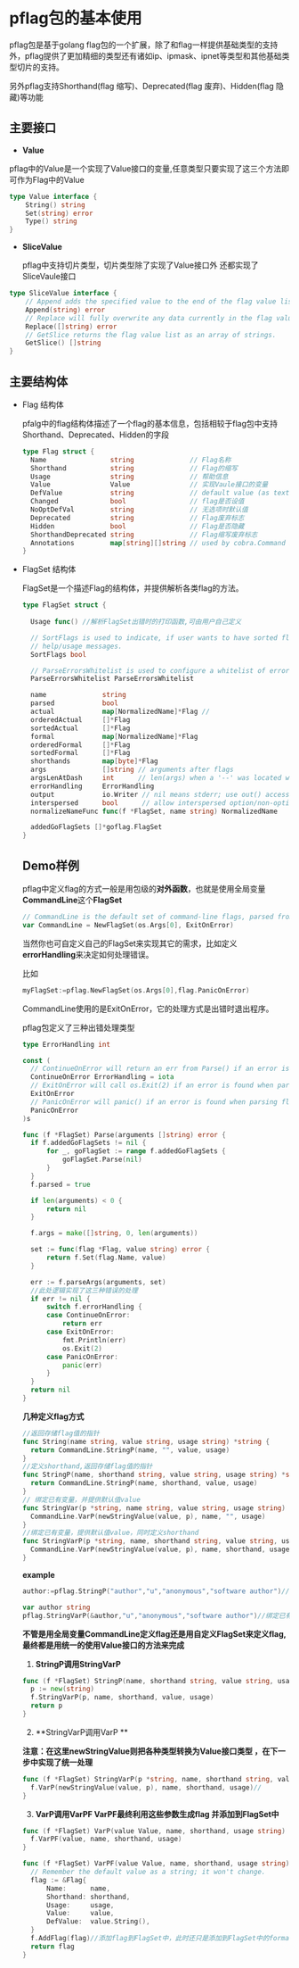 # pflag包的基本使用

pflag包是基于golang flag包的一个扩展，除了和flag一样提供基础类型的支持外，pflag提供了更加精细的类型还有诸如ip、ipmask、ipnet等类型和其他基础类型切片的支持。

另外pflag支持Shorthand(flag 缩写)、Deprecated(flag 废弃)、Hidden(flag 隐藏)等功能

## 主要接口

- **Value**

pflag中的Value是一个实现了Value接口的变量,任意类型只要实现了这三个方法即可作为Flag中的Value

```go
type Value interface {
	String() string
	Set(string) error
	Type() string
}
```

- **SliceValue**

  pflag中支持切片类型，切片类型除了实现了Value接口外 还都实现了SliceVaule接口

```go
type SliceValue interface {
	// Append adds the specified value to the end of the flag value list.
	Append(string) error
	// Replace will fully overwrite any data currently in the flag value list.
	Replace([]string) error
	// GetSlice returns the flag value list as an array of strings.
	GetSlice() []string
}
```



## 主要结构体

- Flag 结构体

  pfalg中的flag结构体描述了一个flag的基本信息，包括相较于flag包中支持Shorthand、Deprecated、Hidden的字段

  ```go
  type Flag struct {
    Name                string              // Flag名称
    Shorthand           string              // Flag的缩写
  	Usage               string              // 帮助信息
  	Value               Value               // 实现Vaule接口的变量
  	DefValue            string              // default value (as text); for usage message
  	Changed             bool                // flag是否设值
  	NoOptDefVal         string              // 无选项时默认值
  	Deprecated          string              // Flag废弃标志
  	Hidden              bool                // Flag是否隐藏
  	ShorthandDeprecated string              // Flag缩写废弃标志
  	Annotations         map[string][]string // used by cobra.Command bash autocomple code
  }
  ```

- FlagSet 结构体

  FlagSet是一个描述Flag的结构体，并提供解析各类flag的方法。

  ```go
  type FlagSet struct {
  	
  	Usage func() //解析FlagSet出错时的打印函数,可由用户自己定义
  
  	// SortFlags is used to indicate, if user wants to have sorted flags in
  	// help/usage messages.
  	SortFlags bool
  
  	// ParseErrorsWhitelist is used to configure a whitelist of errors
  	ParseErrorsWhitelist ParseErrorsWhitelist
  
  	name              string
  	parsed            bool
  	actual            map[NormalizedName]*Flag //
  	orderedActual     []*Flag
  	sortedActual      []*Flag
  	formal            map[NormalizedName]*Flag 
  	orderedFormal     []*Flag
  	sortedFormal      []*Flag
  	shorthands        map[byte]*Flag
  	args              []string // arguments after flags
  	argsLenAtDash     int      // len(args) when a '--' was located when parsing, or -1 if no --
  	errorHandling     ErrorHandling
  	output            io.Writer // nil means stderr; use out() accessor
  	interspersed      bool      // allow interspersed option/non-option args
  	normalizeNameFunc func(f *FlagSet, name string) NormalizedName
  
  	addedGoFlagSets []*goflag.FlagSet
  }
  ```

  ## Demo样例

  pflag中定义flag的方式一般是用包级的**对外函数**，也就是使用全局变量**CommandLine**这个**FlagSet**

  ```go
  // CommandLine is the default set of command-line flags, parsed from os.Args.
  var CommandLine = NewFlagSet(os.Args[0], ExitOnError)
  ```

  当然你也可自定义自己的FlagSet来实现其它的需求，比如定义**errorHandling**来决定如何处理错误。

  比如

  ```go
  myFlagSet:=pflag.NewFlagSet(os.Args[0],flag.PanicOnError)
  ```

  

  CommandLine使用的是ExitOnError，它的处理方式是出错时退出程序。

  pflag包定义了三种出错处理类型

  ```go
  type ErrorHandling int
  
  const (
  	// ContinueOnError will return an err from Parse() if an error is found
  	ContinueOnError ErrorHandling = iota
  	// ExitOnError will call os.Exit(2) if an error is found when parsing
  	ExitOnError
  	// PanicOnError will panic() if an error is found when parsing flags
  	PanicOnError
  )s
  ```

  ```go
  func (f *FlagSet) Parse(arguments []string) error {
  	if f.addedGoFlagSets != nil {
  		for _, goFlagSet := range f.addedGoFlagSets {
  			goFlagSet.Parse(nil)
  		}
  	}
  	f.parsed = true
  
  	if len(arguments) < 0 {
  		return nil
  	}
  
  	f.args = make([]string, 0, len(arguments))
  
  	set := func(flag *Flag, value string) error {
  		return f.Set(flag.Name, value)
  	}
  
  	err := f.parseArgs(arguments, set)
    //此处逻辑实现了这三种错误的处理
  	if err != nil {
  		switch f.errorHandling {
  		case ContinueOnError:
  			return err
  		case ExitOnError:
  			fmt.Println(err)
  			os.Exit(2)
  		case PanicOnError:
  			panic(err)
  		}
  	}
  	return nil
  }
  ```

  

  **几种定义flag方式**

  ```go
  //返回存储flag值的指针
  func String(name string, value string, usage string) *string {
  	return CommandLine.StringP(name, "", value, usage)
  }
  //定义shorthand,返回存储flag值的指针
  func StringP(name, shorthand string, value string, usage string) *string {
  	return CommandLine.StringP(name, shorthand, value, usage)
  }
  // 绑定已有变量，并提供默认值value
  func StringVar(p *string, name string, value string, usage string) {
  	CommandLine.VarP(newStringValue(value, p), name, "", usage)
  }
  //绑定已有变量，提供默认值value，同时定义shorthand
  func StringVarP(p *string, name, shorthand string, value string, usage string) {
  	CommandLine.VarP(newStringValue(value, p), name, shorthand, usage)
  }
  
  ```

  **example**

  ```go
  author:=pflag.StringP("author","u","anonymous","software author")//返回string类型的指针
  ```

  ```go
  var author string
  pflag.StringVarP(&author,"u","anonymous","software author")//绑定已有变量
  ```

  **不管是用全局变量CommandLine定义flag还是用自定义FlagSet来定义flag,最终都是用统一的使用Value接口的方法来完成**

  1. **StringP调用StringVarP**

  ```go
  func (f *FlagSet) StringP(name, shorthand string, value string, usage string) *string {
  	p := new(string)
  	f.StringVarP(p, name, shorthand, value, usage)
  	return p
  }
  ```

  2. **StringVarP调用VarP **

  **注意：在这里newStringValue则把各种类型转换为Value接口类型 ，在下一步中实现了统一处理**

  ```go
  func (f *FlagSet) StringVarP(p *string, name, shorthand string, value string, usage string) {
  	f.VarP(newStringValue(value, p), name, shorthand, usage)//
  }
  ```

  3. **VarP调用VarPF VarPF最终利用这些参数生成flag 并添加到FlagSet中**

  ```go
  func (f *FlagSet) VarP(value Value, name, shorthand, usage string) {
  	f.VarPF(value, name, shorthand, usage)
  }
  ```

  ```go
  func (f *FlagSet) VarPF(value Value, name, shorthand, usage string) *Flag {
  	// Remember the default value as a string; it won't change.
  	flag := &Flag{
  		Name:      name,
  		Shorthand: shorthand,
  		Usage:     usage,
  		Value:     value,
  		DefValue:  value.String(),
  	}
  	f.AddFlag(flag)//添加flag到FlagSet中，此时还只是添加到FlagSet中的formal和orderedFormal中，只有调用Parse的时候才会添加到actual这个map中
  	return flag
  }
  ```

  

  